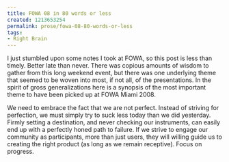 ```yaml
---
title: FOWA 08 in 80 words or less
created: 1213653254
permalink: prose/fowa-08-80-words-or-less
tags:
- Right Brain
---
```


I just stumbled upon some notes I took at FOWA, so this post is less than timely. Better late than never. There was copious amounts of wisdom to gather from this long weekend event, but there was one underlying theme that seemed to be woven into most, if not all, of the presentations. In the spirit of gross generalizations here is a synopsis of the most important theme to have been picked up at FOWA Miami 2008.

We need to embrace the fact that we are not perfect. Instead of striving for perfection, we must simply try to suck less today than we did yesterday. Firmly setting a destination, and never checking our instruments, can easily end up with a perfectly honed path to failure. If we strive to engage our community as participants, more than just users, they will willing guide us to creating the right product (as long as we remain receptive). Focus on progress.